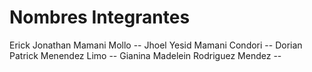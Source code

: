 # Nombres Integrantes


Erick Jonathan Mamani Mollo --
Jhoel Yesid Mamani Condori --
Dorian Patrick Menendez Limo --
Gianina Madelein Rodriguez Mendez -- 
